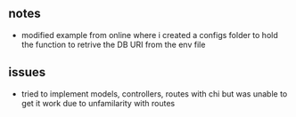 ## notes

- modified example from online where i created a configs folder to hold the function to retrive the DB URI from the env file

## issues

- tried to implement models, controllers, routes with chi but was unable to get it work due to unfamilarity with routes
